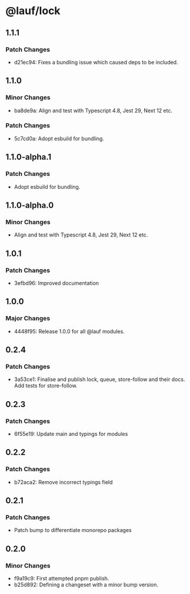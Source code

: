 # @lauf/lock

## 1.1.1

### Patch Changes

- d21ec94: Fixes a bundling issue which caused deps to be included.

## 1.1.0

### Minor Changes

- ba8de9a: Align and test with Typescript 4.8, Jest 29, Next 12 etc.

### Patch Changes

- 5c7cd0a: Adopt esbuild for bundling.

## 1.1.0-alpha.1

### Patch Changes

- Adopt esbuild for bundling.

## 1.1.0-alpha.0

### Minor Changes

- Align and test with Typescript 4.8, Jest 29, Next 12 etc.

## 1.0.1

### Patch Changes

- 3efbd96: Improved documentation

## 1.0.0

### Major Changes

- 4448f95: Release 1.0.0 for all @lauf modules.

## 0.2.4

### Patch Changes

- 3a53ce1: Finalise and publish lock, queue, store-follow and their docs. Add tests for store-follow.

## 0.2.3

### Patch Changes

- 6f55e19: Update main and typings for modules

## 0.2.2

### Patch Changes

- b72aca2: Remove incorrect typings field

## 0.2.1

### Patch Changes

- Patch bump to differentiate monorepo packages

## 0.2.0

### Minor Changes

- f9a19c9: First attempted pnpm publish.
- b25d892: Defining a changeset with a minor bump version.
